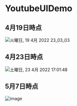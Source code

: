 # YoutubeUIDemo

## 4月19日時点

![火曜日, 19 4月 2022 23_03_03](https://user-images.githubusercontent.com/67153136/164031776-5422602c-0c35-4e8f-8bd7-a9586de660d1.png)


## 4月23日時点
![土曜日, 23 4月 2022 17:01:48](https://user-images.githubusercontent.com/67153136/164885997-e2dca4e9-2533-42f9-9715-5ce475458f11.PNG)


## 5月7日時点
![image](https://user-images.githubusercontent.com/67153136/167240662-e46f8c99-75c3-4ca1-ad02-bb14b7269086.png)
